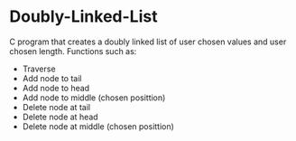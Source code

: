# Doubly-Linked-List
C program that creates a doubly linked list of user chosen values and user chosen length. Functions such as: 
- Traverse
- Add node to tail 
- Add node to head
- Add node to middle (chosen posittion)
- Delete node at tail
- Delete node at head
- Delete node at middle (chosen posittion)
